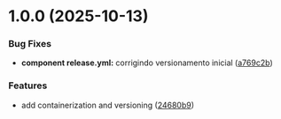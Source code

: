 # 1.0.0 (2025-10-13)


### Bug Fixes

* **component release.yml:** corrigindo versionamento inicial ([a769c2b](https://github.com/CidQueiroz/CDKTECK/commit/a769c2b00e533d0422e34319101d749dbec16db0))


### Features

* add containerization and versioning ([24680b9](https://github.com/CidQueiroz/CDKTECK/commit/24680b95ea1aa0f3b37fadb105de6311fc1442fd))
